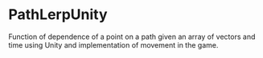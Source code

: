 # PathLerpUnity
Function of dependence of a point on a path given an array of vectors and time using Unity and implementation of movement in the game. 
